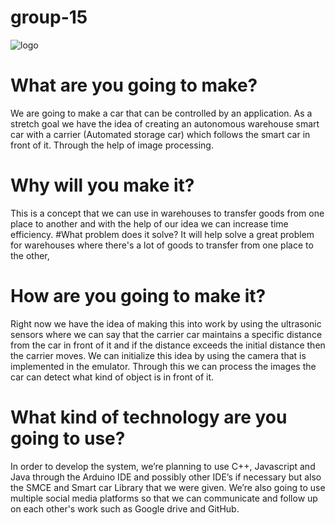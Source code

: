 # group-15
![logo](https://user-images.githubusercontent.com/71884388/113401998-a198d700-93a4-11eb-863a-7796485a9c72.png)
# What are you going to make?
We are going to make a car that can be controlled by an application. As a stretch goal we have the idea
of creating an autonomous warehouse smart car with a carrier (Automated storage car) which follows the smart car in front of it.
Through the help of image processing. 
# Why will you make it?
This is a concept that we can use in warehouses to transfer goods from one place to another and with the help of our 
idea we can increase time efficiency.
#What problem does it solve?
It will help solve a great problem for warehouses where there's a lot of goods to transfer from one place to the other,
# How are you going to make it?
Right now we have the idea of making this into work by using the ultrasonic sensors where we can say that the carrier car 
maintains a specific distance from the car in front of it and if the distance exceeds the initial distance then the carrier moves.
We can initialize this idea by using the camera that is implemented in the emulator. Through this we can process
the images the car can detect what kind of object is in front of it. 
# What kind of technology are you going to use?
In order to develop the system, we’re planning to use C++, Javascript and Java through the Arduino IDE and possibly other IDE’s if necessary but also the SMCE and Smart car Library that we were given. We’re also going to use multiple social media platforms so that we can communicate and follow up on each other's work such as Google drive and GitHub. 
